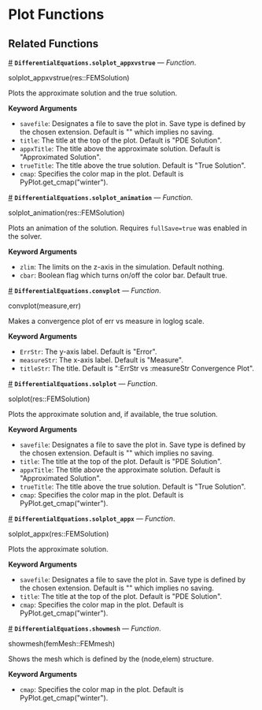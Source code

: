 
<a id='Plot-Functions-1'></a>

# Plot Functions


<a id='Related-Functions-1'></a>

## Related Functions

<a id='DifferentialEquations.solplot_appxvstrue' href='#DifferentialEquations.solplot_appxvstrue'>#</a>
**`DifferentialEquations.solplot_appxvstrue`** &mdash; *Function*.



solplot_appxvstrue(res::FEMSolution)

Plots the approximate solution and the true solution.

**Keyword Arguments**

  * `savefile`: Designates a file to save the plot in. Save type is defined by the chosen extension. Default is "" which implies no saving.
  * `title`: The title at the top of the plot. Default is "PDE Solution".
  * `appxTitle`: The title above the approximate solution. Default is "Approximated Solution".
  * `trueTitle`: The title above the true solution. Default is "True Solution".
  * `cmap`: Specifies the color map in the plot. Default is PyPlot.get_cmap("winter").

<a id='DifferentialEquations.solplot_animation' href='#DifferentialEquations.solplot_animation'>#</a>
**`DifferentialEquations.solplot_animation`** &mdash; *Function*.



solplot_animation(res::FEMSolution)

Plots an animation of the solution. Requires `fullSave=true` was enabled in the solver.

**Keyword Arguments**

  * `zlim`: The limits on the z-axis in the simulation. Default nothing.
  * `cbar`: Boolean flag which turns on/off the color bar. Default true.

<a id='DifferentialEquations.convplot' href='#DifferentialEquations.convplot'>#</a>
**`DifferentialEquations.convplot`** &mdash; *Function*.



convplot(measure,err)

Makes a convergence plot of err vs measure in loglog scale.

**Keyword Arguments**

  * `ErrStr`: The y-axis label. Default is "Error".
  * `measureStr`: The x-axis label. Default is "Measure".
  * `titleStr`: The title. Default is ":ErrStr vs :measureStr Convergence Plot".

<a id='DifferentialEquations.solplot' href='#DifferentialEquations.solplot'>#</a>
**`DifferentialEquations.solplot`** &mdash; *Function*.



solplot(res::FEMSolution)

Plots the approximate solution and, if available, the true solution.

**Keyword Arguments**

  * `savefile`: Designates a file to save the plot in. Save type is defined by the chosen extension. Default is "" which implies no saving.
  * `title`: The title at the top of the plot. Default is "PDE Solution".
  * `appxTitle`: The title above the approximate solution. Default is "Approximated Solution".
  * `trueTitle`: The title above the true solution. Default is "True Solution".
  * `cmap`: Specifies the color map in the plot. Default is PyPlot.get_cmap("winter").

<a id='DifferentialEquations.solplot_appx' href='#DifferentialEquations.solplot_appx'>#</a>
**`DifferentialEquations.solplot_appx`** &mdash; *Function*.



solplot_appx(res::FEMSolution)

Plots the approximate solution.

**Keyword Arguments**

  * `savefile`: Designates a file to save the plot in. Save type is defined by the chosen extension. Default is "" which implies no saving.
  * `title`: The title at the top of the plot. Default is "PDE Solution".
  * `cmap`: Specifies the color map in the plot. Default is PyPlot.get_cmap("winter").

<a id='DifferentialEquations.showmesh' href='#DifferentialEquations.showmesh'>#</a>
**`DifferentialEquations.showmesh`** &mdash; *Function*.



showmesh(femMesh::FEMmesh)

Shows the mesh which is defined by the (node,elem) structure.

**Keyword Arguments**

  * `cmap`: Specifies the color map in the plot. Default is PyPlot.get_cmap("winter").

